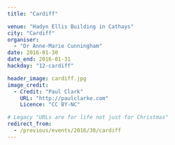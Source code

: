 ```yaml
---
title: "Cardiff"

venue: "Hadyn Ellis Building in Cathays"
city: "Cardiff"
organiser:
  - "Dr Anne-Marie Cunningham"
date: 2016-01-30
date_end: 2016-01-31
hackday: "12-cardiff"

header_image: cardiff.jpg
image_credit: 
  - Credit: "Paul Clark"
    URL: "http://paulclarke.com"
    Licence: "CC BY-NC"

# Legacy "URLs are for life not just for Christmas"
redirect_from:
  - /previous/events/2016/30/cardiff
---
```

